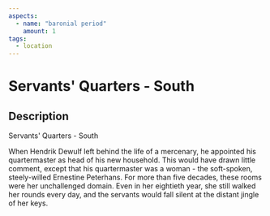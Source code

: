 ```yaml
---
aspects: 
  - name: "baronial period"
    amount: 1
tags:
  - location
---
```


# Servants' Quarters - South

## Description
Servants' Quarters - South

When Hendrik Dewulf left behind the life of a mercenary, he appointed his quartermaster as head of his new household. This would have drawn little comment, except that his quartermaster was a woman - the soft-spoken, steely-willed Ernestine Peterhans. For more than five decades, these rooms were her unchallenged domain. Even in her eightieth year, she still walked her rounds every day, and the servants would fall silent at the distant jingle of her keys.